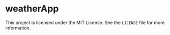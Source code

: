 # weatherApp

This project is licensed under the MIT License. See the `LICENSE` file for more information.